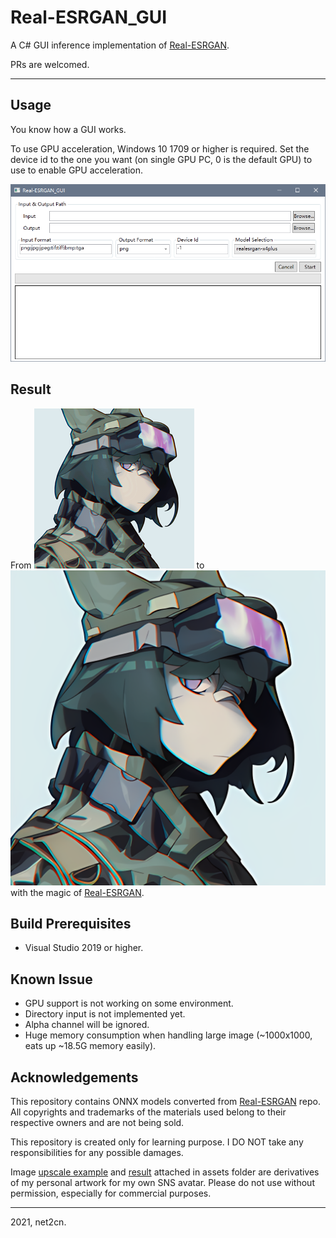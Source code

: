 # Real-ESRGAN_GUI
A C# GUI inference implementation of [Real-ESRGAN](https://github.com/xinntao/Real-ESRGAN).

PRs are welcomed.

---

## Usage
You know how a GUI works.

To use GPU acceleration, Windows 10 1709 or higher is required. Set the device id to the one you want (on single GPU PC, 0 is the default GPU) to use to enable GPU acceleration.

![UI](./assets/screenshot_2022-03-26_171403.png)

## Result
From ![256px image](./assets/avatar_256px.png) to ![1024px image](./assets/avatar_256px_realesrgan-x4plus_anime_6B.png) with the magic of [Real-ESRGAN](https://github.com/xinntao/Real-ESRGAN).

## Build Prerequisites
- Visual Studio 2019 or higher.

## Known Issue
- GPU support is not working on some environment.
- Directory input is not implemented yet.
- Alpha channel will be ignored.
- Huge memory consumption when handling large image (~1000x1000, eats up ~18.5G memory easily).

## Acknowledgements
This repository contains ONNX models converted from [Real-ESRGAN](https://github.com/xinntao/Real-ESRGAN) repo. All copyrights and trademarks of the materials used belong to their respective owners and are not being sold.

This repository is created only for learning purpose. I DO NOT take any responsibilities for any possible damages.

Image [upscale example](./assets/avatar_256px.png) and [result](./assets/avatar_256px_realesrgan-x4plus_anime_6B.png) attached in assets folder are derivatives of my personal artwork for my own SNS avatar. Please do not use without permission, especially for commercial purposes.

---

2021, net2cn.